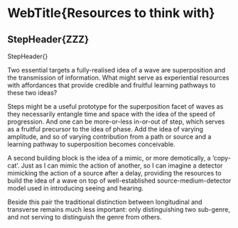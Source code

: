# WebTitle{Resources to think with}

## StepHeader{ZZZ}

StepHeader{}

Two essential targets a fully-realised idea of a wave are superposition and the transmission of information. What might serve as experiential resources with affordances that provide credible and fruitful learning pathways to these two ideas?

Steps might be a useful prototype for the superposition facet of waves as they necessarily entangle time and space with the idea of the speed of progression. And one can be more-or-less in-or-out of step, which serves as a fruitful precursor to the idea of phase. Add the idea of varying amplitude, and so of varying contribution from a path or source and a learning pathway to superposition becomes conceivable.

A second building block is the idea of a mimic, or more demotically, a ’copy-cat’. Just as I can mimic the action of another, so I can imagine a detector mimicking the action of a source after a delay, providing the resources to build the idea of a wave on top of well-established source-medium-detector model used in introducing seeing and hearing.

Beside this pair the traditional distinction between longitudinal and transverse remains much less important: only distinguishing two sub-genre, and not serving to distinguish the genre from others.
